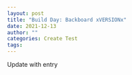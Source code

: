 ```yaml
---
layout: post
title: "Build Day: Backboard xVERSIONx"
date: 2021-12-13
author: ""
categories: Create Test
tags:
---
```

Update with entry
